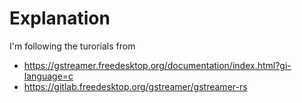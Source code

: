 # Explanation

I'm following the turorials from
 * https://gstreamer.freedesktop.org/documentation/index.html?gi-language=c
 * https://gitlab.freedesktop.org/gstreamer/gstreamer-rs